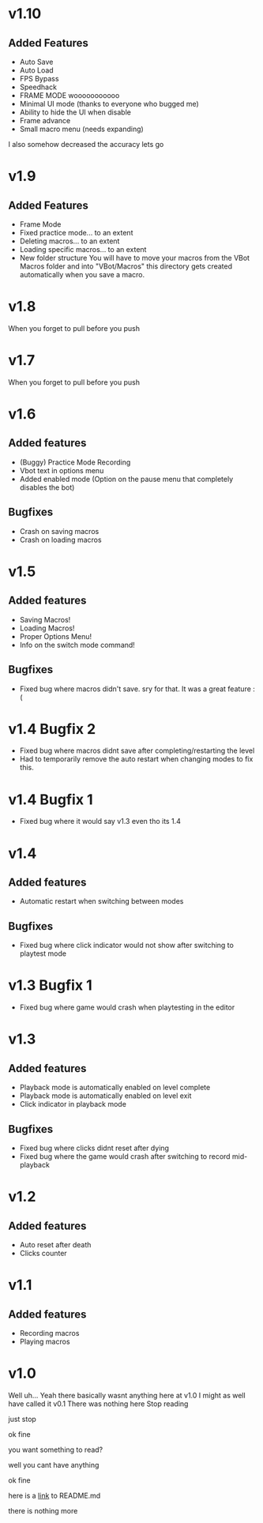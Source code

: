 # v1.10

## Added Features

- Auto Save
- Auto Load
- FPS Bypass
- Speedhack
- FRAME MODE wooooooooooo
- Minimal UI mode (thanks to everyone who bugged me)
- Ability to hide the UI when disable
- Frame advance
- Small macro menu (needs expanding)

I also somehow decreased the accuracy lets go

# v1.9

## Added Features

- Frame Mode
- Fixed practice mode... to an extent
- Deleting macros... to an extent
- Loading specific macros... to an extent
- New folder structure
    You will have to move your macros from the VBot Macros
    folder and into "VBot/Macros" this directory gets
    created automatically when you save a macro.

# v1.8

When you forget to pull before you push

# v1.7

When you forget to pull before you push

# v1.6

## Added features

- (Buggy) Practice Mode Recording
- Vbot text in options menu
- Added enabled mode (Option on the pause menu that completely disables the bot)

## Bugfixes

- Crash on saving macros
- Crash on loading macros

# v1.5

## Added features

- Saving Macros!
- Loading Macros!
- Proper Options Menu!
- Info on the switch mode command!

## Bugfixes

- Fixed bug where macros didn't save. sry for that. It was a great feature :(

# v1.4 Bugfix 2

- Fixed bug where macros didnt save after completing/restarting the level
- Had to temporarily remove the auto restart when changing modes to fix this. 

# v1.4 Bugfix 1

- Fixed bug where it would say v1.3 even tho its 1.4

# v1.4

## Added features

- Automatic restart when switching between modes

## Bugfixes

- Fixed bug where click indicator would not show after switching to playtest mode

# v1.3 Bugfix 1

- Fixed bug where game would crash when playtesting in the editor

# v1.3

## Added features

- Playback mode is automatically enabled on level complete
- Playback mode is automatically enabled on level exit
- Click indicator in playback mode

## Bugfixes

- Fixed bug where clicks didnt reset after dying
- Fixed bug where the game would crash after switching to record mid-playback

# v1.2

## Added features

- Auto reset after death
- Clicks counter

# v1.1

## Added features

- Recording macros
- Playing macros

# v1.0

Well uh...
Yeah there basically wasnt anything here at v1.0
I might as well have called it v0.1
There was nothing here
Stop reading



just stop




ok fine




you want something to read?




well you cant have anything







ok fine







here is a [link](https://www.youtube.com/watch?v=ub82Xb1C8os) to README.md






there is nothing more

